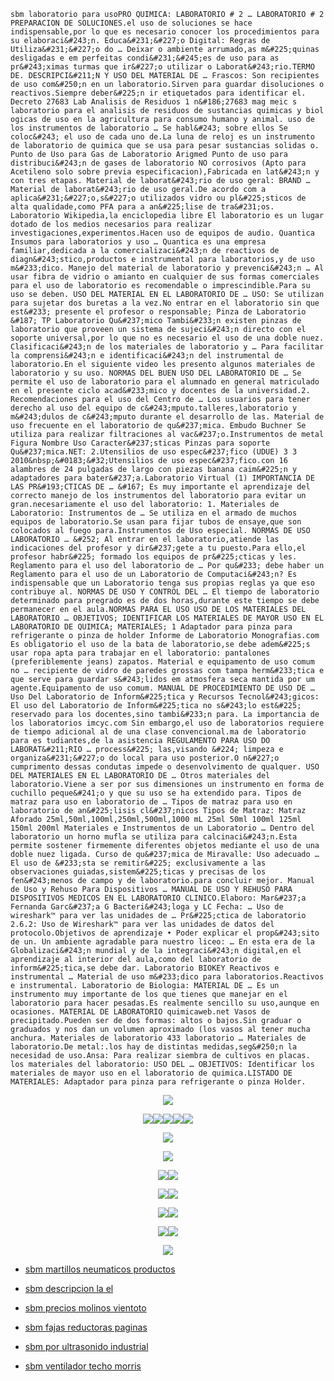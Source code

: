 
```
sbm laboratorio para usoPRO QUIMICA: LABORATORIO # 2 … LABORATORIO # 2 PREPARACION DE SOLUCIONES.el uso de soluciones se hace indispensable,por lo que es necesario conocer los procedimientos para su elaboraci&#243;n. Educa&#231;&#227;o Digital: Regras de Utiliza&#231;&#227;o do … Deixar o ambiente arrumado,as m&#225;quinas desligadas e em perfeitas condi&#231;&#245;es de uso para as pr&#243;ximas turmas que ir&#227;o utilizar o Laborat&#243;rio.TERMO DE. DESCRIPCI&#211;N Y USO DEL MATERIAL DE … Frascos: Son recipientes de uso com&#250;n en un laboratorio.Sirven para guardar disoluciones o reactivos.Siempre deber&#225;n ir etiquetados para identificar el. Decreto 27683 Lab Analisis de Residuos 1 n&#186;27683 mag meic s laboratorio para el analisis de residuos de sustancias quimicas y biol ogicas de uso en la agricultura para consumo humano y animal. uso de los instrumentos de laboratorio … Se habl&#243; sobre ellos Se coloc&#243; el uso de cada uno de.La luna de reloj es un instrumento de laboratorio de quimica que se usa para pesar sustancias solidas o. Punto de Uso para Gas de Laboratorio Arigmed Punto de uso para distribuci&#243;n de gases de laboratorio NO corrosivos (Apto para Acetileno solo sobre previa especificacion),Fabricada en lat&#243;n y con tres etapas. Material de laborat&#243;rio de uso geral: BRAND … Material de laborat&#243;rio de uso geral.De acordo com a aplica&#231;&#227;o,s&#227;o utilizados vidro ou pl&#225;sticos de alta qualidade,como PFA para a an&#225;lise de tra&#231;os. Laboratorio Wikipedia,la enciclopedia libre El laboratorio es un lugar dotado de los medios necesarios para realizar investigaciones,experimentos.Hacen uso de equipos de audio. Quantica Insumos para laboratorios y uso … Quantica es una empresa familiar,dedicada a la comercializaci&#243;n de reactivos de diagn&#243;stico,productos e instrumental para laboratorios,y de uso m&#233;dico. Manejo del material de laboratorio y prevenci&#243;n … Al usar fibra de vidrio o amianto en cualquier de sus formas comerciales para el uso de laboratorio es recomendable o imprescindible.Para su uso se deben. USO DEL MATERIAL EN EL LABORATORIO DE … USO: Se utilizan para sujetar dos buretas a la vez.No entrar en el laboratorio sin que est&#233; presente el profesor o responsable; Pinza de Laboratorio &#187; TP Laboratorio Qu&#237;mico Tambi&#233;n existen pinzas de laboratorio que proveen un sistema de sujeci&#243;n directo con el soporte universal,por lo que no es necesario el uso de una doble nuez. Clasificaci&#243;n de los materiales de laboratorio y … Para facilitar la comprensi&#243;n e identificaci&#243;n del instrumental de laboratorio.En el siguiente video les presento algunos materiales de laboratorio y su uso. NORMAS DEL BUEN USO DEL LABORATORIO DE … Se permite el uso de laboratorio para el alumnado en general matriculado en el presente ciclo acad&#233;mico y docentes de la universidad.2. Recomendaciones para el uso del Centro de … Los usuarios para tener derecho al uso del equipo de c&#243;mputo.talleres,laboratorio y m&#243;dulos de c&#243;mputo durante el desarrollo de las. Material de uso frecuente en el laboratorio de qu&#237;mica. Embudo Buchner Se utiliza para realizar filtraciones al vac&#237;o.Instrumentos de metal Figura Nombre Uso Caracter&#237;sticas Pinzas para soporte Qu&#237;mica.NET: 2.Utensilios de uso espec&#237;fico (UDUE) 3 3 2010&nbsp;&#0183;&#32;Utensilios de uso espec&#237;fico.con 16 alambres de 24 pulgadas de largo con piezas banana caim&#225;n y adaptadores para bater&#237;a.Laboratorio Virtual (1) IMPORTANCIA DE LAS PR&#193;CTICAS DE … &#167; Es muy importante el aprendizaje del correcto manejo de los instrumentos del laboratorio para evitar un gran.necesariamente el uso del laboratorio: 1. Materiales de Laboratorio: Instrumentos de … Se utiliza en el armado de muchos equipos de laboratorio.Se usan para fijar tubos de ensaye,que son colocados al fuego para.Instrumentos de Uso especial. NORMAS DE USO LABORATORIO … &#252; Al entrar en el laboratorio,atiende las indicaciones del profesor y dir&#237;gete a tu puesto.Para ello,el profesor habr&#225; formado los equipos de pr&#225;cticas y les. Reglamento para el uso del laboratorio de … Por qu&#233; debe haber un Reglamento para el uso de un Laboratorio de Computaci&#243;n? Es indispensable que un Laboratorio tenga sus propias reglas ya que eso contribuye al. NORMAS DE USO Y CONTROL DEL … El tiempo de laboratorio determinado para pregrado es de dos horas,durante este tiempo se debe permanecer en el aula.NORMAS PARA EL USO USO DE LOS MATERIALES DEL LABORATORIO … OBJETIVOS; IDENTIFICAR LOS MATERIALES DE MAYOR USO EN EL LABORATORIO DE QUIMICA; MATERIALES; 1 Adaptador para pinza para refrigerante o pinza de holder Informe de Laboratorio Monografias.com Es obligatorio el uso de la bata de laboratorio,se debe adem&#225;s usar ropa apta para trabajar en el laboratorio: pantalones (preferiblemente jeans) zapatos. Material e equipamento de uso comum no … recipiente de vidro de paredes grossas com tampa herm&#233;tica e que serve para guardar s&#243;lidos em atmosfera seca mantida por um agente.Equipamento de uso comum. MANUAL DE PROCEDIMIENTO DE USO DE … Uso Del Laboratorio de Inform&#225;tica y Recursos Tecnol&#243;gicos: El uso del Laboratorio de Inform&#225;tica no s&#243;lo est&#225; reservado para los docentes,sino tambi&#233;n para. La importancia de los laboratorios imcyc.com Sin embargo,el uso de laboratorios requiere de tiempo adicional al de una clase convencional.ma de laboratorio para es tudiantes,de la asistencia REGULAMENTO PARA USO DO LABORAT&#211;RIO … process&#225; las,visando &#224; limpeza e organiza&#231;&#227;o do local para uso posterior.O n&#227;o cumprimento dessas condutas impede o desenvolvimento de qualquer. USO DEL MATERIALES EN EL LABORATORIO DE … Otros materiales del laboratorio.Viene a ser por sus dimensiones un instrumento en forma de cuchillo peque&#241;o y que su uso se ha extendido para. Tipos de matraz para uso en laboratorio de … Tipos de matraz para uso en laboratorio de an&#225;lisis cl&#237;nicos Tipos de Matraz: Matraz Aforado 25ml,50ml,100ml,250ml,500ml,1000 mL 25ml 50ml 100ml 125ml 150ml 200ml Materiales e Instrumentos de un Laboratorio … Dentro del laboratorio un horno mufla se utiliza para calcinaci&#243;n.Esta permite sostener firmemente diferentes objetos mediante el uso de una doble nuez ligada. Curso de qu&#237;mica de Miravalle: Uso adecuado … El uso de &#233;sta se remitir&#225; exclusivamente a las observaciones guiadas,sistem&#225;ticas y precisas de los fen&#243;menos de campo y de laboratorio.para concluir mejor. Manual de Uso y Rehuso Para Dispositivos … MANUAL DE USO Y REHUSO PARA DISPOSITIVOS MEDICOS EN EL LABORATORIO CLINICO.Elaboro: Mar&#237;a Fernanda Garc&#237;a G Bacteri&#243;loga y LC Fecha: … Uso de wireshark™ para ver las unidades de … Pr&#225;ctica de laboratorio 2.6.2: Uso de Wireshark™ para ver las unidades de datos del protocolo.Objetivos de aprendizaje • Poder explicar el prop&#243;sito de un. Un ambiente agradable para nuestro liceo: … En esta era de la Globalizaci&#243;n mundial y de la integraci&#243;n digital,en el aprendizaje al interior del aula,como del laboratorio de inform&#225;tica,se debe dar. Laboratorio BIOKEY Reactivos e instrumental … Material de uso m&#233;dico para laboratorios.Reactivos e instrumental. Laboratorio de Biologia: MATERIAL DE … Es un instrumento muy importante de los que tienes que manejar en el laboratorio para hacer pesadas.Es realmente sencillo su uso,aunque en ocasiones. MATERIAL DE LABORATORIO quimicaweb.net Vasos de precipitado.Pueden ser de dos formas: altos o bajos.Sin graduar o graduados y nos dan un volumen aproximado (los vasos al tener mucha anchura. Materiales de laboratorio 433 laboratorio … Materiales de laboratorio.De metal:.los hay de distintas medidas,seg&#250;n la necesidad de uso.Ansa: Para realizar siembra de cultivos en placas. los materiales del laboratorio: USO DEL … OBJETIVOS: Identificar los materiales de mayor uso en el laboratorio de quimica.LISTADO DE MATERIALES: Adaptador para pinza para refrigerante o pinza Holder. 
```

<div align="center">

<a href="https://es-crusher.shibang-china.com/github&k=sbm+laboratorio+para+uso"><img src="https://static.shibang-china.com/es/crusher/logo.jpg"></a>

<a href="https://es-crusher.shibang-china.com/github&k=sbm+laboratorio+para+uso"><img src="https://static.shibang-china.com/es/crusher/index.jpg"></a><a href="https://es-crusher.shibang-china.com/material.htmlgithub&k=sbm+laboratorio+para+uso"><img src="https://static.shibang-china.com/es/crusher/material.jpg"></a><a href="https://es-crusher.shibang-china.com/application.htmlgithub&k=sbm+laboratorio+para+uso"><img src="https://static.shibang-china.com/es/crusher/application.jpg"></a><a href="https://es-crusher.shibang-china.com/aboutus.htmlgithub&k=sbm+laboratorio+para+uso"><img src="https://static.shibang-china.com/es/crusher/aboutus.jpg"></a><a href="https://es-crusher.shibang-china.com/contact.htmlgithub&k=sbm+laboratorio+para+uso"><img src="https://static.shibang-china.com/es/crusher/contact.jpg"></a>

<a href="https://es-crusher.shibang-china.com/github&k=sbm+laboratorio+para+uso"><img src="https://static.shibang-china.com/es/crusher/banner.jpg"></a>

<a href="https://swt.shibang-china.com/github&k=sbm+laboratorio+para+uso"><img src="https://static.shibang-china.com/es/crusher/text.jpg"></a>

<a href="https://swt.shibang-china.com/github&k=sbm+laboratorio+para+uso"><img src="https://static.shibang-china.com/es/crusher/chat.jpg"></a><a href="https://es-crusher.shibang-china.com/contact.htmlgithub&k=sbm+laboratorio+para+uso"><img src="https://static.shibang-china.com/es/crusher/message.jpg"></a>

<a href="https://es-crusher.shibang-china.com/products/pe.htmlgithub&k=sbm+laboratorio+para+uso"><img src="https://static.shibang-china.com/es/crusher/pe.jpg"></a><a href="https://es-crusher.shibang-china.com/products/pf.htmlgithub&k=sbm+laboratorio+para+uso"><img src="https://static.shibang-china.com/es/crusher/pf.jpg"></a>

<a href="https://es-crusher.shibang-china.com/products/hpt.htmlgithub&k=sbm+laboratorio+para+uso"><img src="https://static.shibang-china.com/es/crusher/hpt.jpg"></a><a href="https://es-crusher.shibang-china.com/products/vsi.htmlgithub&k=sbm+laboratorio+para+uso"><img src="https://static.shibang-china.com/es/crusher/vsi.jpg"></a>

<a href="https://es-crusher.shibang-china.com/products/klv.htmlgithub&k=sbm+laboratorio+para+uso"><img src="https://static.shibang-china.com/es/crusher/klv.jpg"></a><a href="https://es-crusher.shibang-china.com/products/portable.htmlgithub&k=sbm+laboratorio+para+uso"><img src="https://static.shibang-china.com/es/crusher/portable.jpg"></a>

<a href="https://swt.shibang-china.com/github&k=sbm+laboratorio+para+uso"><img src="https://static.shibang-china.com/es/crusher/case.jpg"></a>

</div>


* [sbm martillos neumaticos productos](sbm%20martillos%20neumaticos%20productos.md)

* [sbm descripcion la el](sbm%20descripcion%20la%20el.md)

* [sbm precios molinos vientoto](sbm%20precios%20molinos%20vientoto.md)

* [sbm fajas reductoras paginas](sbm%20fajas%20reductoras%20paginas.md)

* [sbm por ultrasonido industrial](sbm%20por%20ultrasonido%20industrial.md)

* [sbm ventilador techo morris](sbm%20ventilador%20techo%20morris.md)